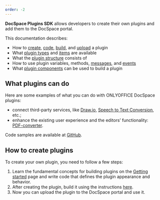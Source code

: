 ```yaml
---
order: -2
---
```


**DocSpace Plugins SDK** allows developers to create their own plugins and add them to the DocSpace portal.

This documentation describes:

- How to [create](../Usage%20SDK/Creating%20Plugin%20Template.md), [code](../Usage%20SDK/Coding%20Plugin/Coding%20Plugin.md), [build](../Usage%20SDK/Building%20Plugin.md), and [upload](../Usage%20SDK/Adding%20Plugin.md) a plugin
- What [plugin types](../Usage%20SDK/Coding%20Plugin/Plugin%20Types/Plugin%20Types.md) and [items](../Usage%20SDK/Coding%20Plugin/Plugin%20Items/Plugin%20Items.md) are available
- What the [plugin structure](../Usage%20SDK/Plugin%20Structure.md) consists of
- How to use plugin variables, methods, [messages](../Usage%20SDK/Coding%20Plugin/Plugin%20Message.md), and [events](../Usage%20SDK/Coding%20Plugin/Events.md)
- What [plugin components](../Usage%20SDK/Coding%20Plugin/Plugin%20Components/Plugin%20Components.md) can be used to build a plugin

## What plugins can do

Here are some examples of what you can do with ONLYOFFICE DocSpace plugins:

- connect third-party services, like [Draw.io](https://github.com/ONLYOFFICE/docspace-plugins/tree/master/draw-io), [Speech to Text Conversion](https://github.com/ONLYOFFICE/docspace-plugins/tree/master/speech-to-text), etc.;
- enhance the existing user experience and the editors’ functionality: [PDF-converter](https://github.com/ONLYOFFICE/docspace-plugins/tree/master/pdf-converter).

Code samples are available at [GitHub](https://github.com/ONLYOFFICE/docspace-plugins).

## How to create plugins

To create your own plugin, you need to follow a few steps:

1. Learn the fundamental concepts for building plugins on the [Getting started](./Getting%20Started.md) page and write code that defines the plugin appearance and behavior.
2. After creating the plugin, build it using the instructions [here](../Usage%20SDK/Building%20Plugin.md).
3. Now you can upload the plugin to the DocSpace portal and use it.
